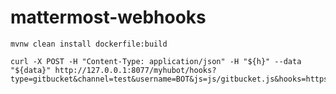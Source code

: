# mattermost-webhooks
```
mvnw clean install dockerfile:build
```
```shell
curl -X POST -H "Content-Type: application/json" -H "${h}" --data "${data}" http://127.0.0.1:8077/myhubot/hooks?type=gitbucket&channel=test&username=BOT&js=js/gitbucket.js&hooks=https://
```
